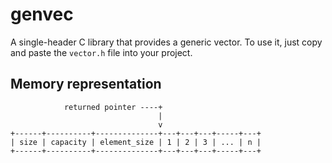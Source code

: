 # genvec

A single-header C library that provides a generic vector. To use it, just copy and paste the `vector.h` file into your project.

## Memory representation

```
            returned pointer ----+
                                 |
                                 v
+------+----------+--------------+---+---+---+-----+---+
| size | capacity | element_size | 1 | 2 | 3 | ... | n |
+------+----------+--------------+---+---+---+-----+---+
```
